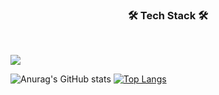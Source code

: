 <h3 align="center"><b>🛠 Tech Stack 🛠</b></h3>
</br>

<img src="https://img.shields.io/badge/Java-007396?style=?style=for-the-badge&logo=appveyor&logo=Java&logoColor=white"/></a>

![Anurag's GitHub stats](https://github-readme-stats.vercel.app/api?username=orol116&show_icons=true&theme=vue)
[![Top Langs](https://github-readme-stats.vercel.app/api/top-langs/?username=orol116)](https://github.com/orol116/github-readme-stats)
<!--
**orol116/orol116** is a ✨ _special_ ✨ repository because its `README.md` (this file) appears on your GitHub profile.

Here are some ideas to get you started:

- 🔭 I’m currently working on ...
- 🌱 I’m currently learning ...
- 👯 I’m looking to collaborate on ...
- 🤔 I’m looking for help with ...
- 💬 Ask me about ...
- 📫 How to reach me: ...
- 😄 Pronouns: ...
- ⚡ Fun fact: ...
-->
